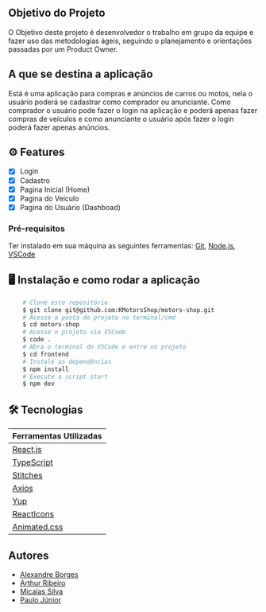 ## Objetivo do Projeto

O Objetivo deste projeto é desenvolvedor o trabalho em grupo da equipe e fazer uso das metodologias ágeis, seguindo o planejamento e orientações passadas por um Product Owner.

## A que se destina a aplicação

Está é uma aplicação para compras e anúncios de carros ou motos, nela o usuário poderá se cadastrar como comprador ou anunciante. Como comprador o usuário pode fazer o login na aplicação e poderá apenas fazer compras de veículos e como anunciante o usuário após fazer o login poderá fazer apenas anúncios.

## ⚙️ Features

- [x] Login
- [x] Cadastro
- [x] Pagina Inicial (Home)
- [x] Pagina do Veículo
- [x] Pagina do Usuário (Dashboad)

### Pré-requisitos

Ter instalado em sua máquina as seguintes ferramentas:
[Git](https://git-scm.com), [Node.js](https://nodejs.org/en/), [VSCode](https://code.visualstudio.com/)

## 🖥️ Instalação e como rodar a aplicação

```bash
    # Clone este repositório
    $ git clone git@github.com:KMotorsShop/motors-shop.git
    # Acesse a pasta do projeto no terminal/cmd
    $ cd motors-shop
    # Acesse o projeto via VSCode
    $ code .
    # Abra o terminal do VSCode e entre no projeto
    $ cd frontend
    # Instale as dependências
    $ npm install
    # Execute o script start
    $ npm dev
```

## 🛠 Tecnologias

| Ferramentas Utilizadas                                  |
| ------------------------------------------------------- |
| [React.js](https://reactjs.org/)                        |
| [TypeScript](https://www.typescriptlang.org/)           |
| [Stitches](https://stitches.dev/)                       |
| [Axios](https://www.npmjs.com/package/axios)            |
| [Yup](https://www.npmjs.com/package/yup)                |
| [ReactIcons](https://react-icons.github.io/react-icons) |
| [Animated.css](https://animate.style/)                  |

## Autores

- [Alexandre Borges](https://www.linkedin.com/in/alexandre-borges-albuquerque/)
- [Arthur Ribeiro](https://www.linkedin.com/in/arthur-ribeiro-gon%C3%A7alves/)
- [Micaías Silva](https://www.linkedin.com/in/micaias/)
- [Paulo Júnior](https://www.linkedin.com/in/paulo-j%C3%BAnior-6673a5199/)
